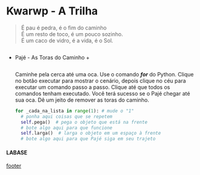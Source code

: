 <!---
Open Source program Pynoplia - Copyright © 2024  Carlo Oliveira** <carlo@nce.ufrj.br>,
PDX-License-Identifier:** `GNU General Public License v3.0 or later <http://is.gd/3Udt>`_.
-->
# Kwarwp - A Trilha
> É pau é pedra, é o fim do caminho <br>
> É um resto de toco, é um pouco sozinho. <br>
> É um caco de vidro, é a vida, é o Sol.

<img src onerror="__did_got__('caminho_0.py')"></img>

+ Pajé - As Toras do Caminho +

  <img id="al5" src onerror="__widget__(this.id)"></img>

  Caminhe pela cerca até uma oca.
  Use o comando ***for*** do Python.
  Clique no botão executar para mostrar o cenário,
  depois clique no céu para executar um comando passo a passo.
  Clique até que todos os comandos tenham executado.
  Você terá sucesso se o Pajé chegar até sua oca.
  Dê um jeito de remover as toras do caminho.
    ```python
    for _cada_na_lista in range(1): # mude o "1" 
      # ponha aqui coisas que se repetem
      self.pega()  # pega o objeto que está na frente
      # bote algo aqui para que funcione
      self.larga()  # larga o objeto em um espaço à frente
      # bote algo aqui para que Pajé siga em seu trajeto
    ```

#### LABASE
[footer](footer.md ':include')
